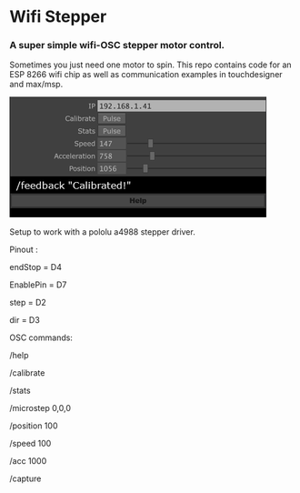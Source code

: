 # Wifi Stepper

### A super simple wifi-OSC stepper motor control.

Sometimes you just need one motor to spin.
This repo contains code for an ESP 8266 wifi chip as well as communication examples in touchdesigner and max/msp.



![touchdesigner control interface](touchController.png)


Setup to work with a pololu a4988 stepper driver. 

Pinout :

endStop = D4

EnablePin = D7

step = D2

dir = D3


OSC commands:

/help

/calibrate

/stats

/microstep 0,0,0

/position 100

/speed 100

/acc 1000

/capture
